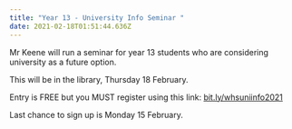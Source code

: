 ```yaml
---
title: "Year 13 - University Info Seminar "
date: 2021-02-18T01:51:44.636Z
---
```

Mr Keene will run a seminar for year 13 students who are considering university as a future option. 

This will be in the library, Thursday 18 February. 

Entry is FREE but you MUST register using this link: [bit.ly/whsuniinfo2021](https://docs.google.com/forms/d/e/1FAIpQLSdFS1qrckiNNjuWyXDtXQ8fzGnYFQdnZS03FiV0fKj8aNpX6A/viewform) 

Last chance to sign up is Monday 15 February.